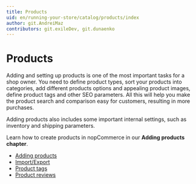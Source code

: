 ```yaml
---
title: Products
uid: en/running-your-store/catalog/products/index
author: git.AndreiMaz
contributors: git.exileDev, git.dunaenko
---
```


# Products

Adding and setting up products is one of the most important tasks for a shop owner. You need to define product types, sort your products into categories, add different products options and appealing product images, define product tags and other SEO parameters. All this will help you make the product search and comparison easy for customers, resulting in more purchases.

Adding products also includes some important internal settings, such as inventory and shipping parameters.

Learn how to create products in nopCommerce in our **Adding products chapter**.

- [Adding products](xref:en/running-your-store/catalog/products/add-product-for-beginners)
- [Import/Export](xref:en/running-your-store/catalog/products/import-export-products)
- [Product tags](xref:en/running-your-store/catalog/products/product-tags)
- [Product reviews](xref:en/running-your-store/catalog/products/product-reviews)
